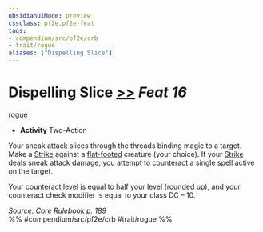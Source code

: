 ```yaml
---
obsidianUIMode: preview
cssclass: pf2e,pf2e-feat
tags:
- compendium/src/pf2e/crb
- trait/rogue
aliases: ["Dispelling Slice"]
---
```

# Dispelling Slice  [>>](/rules/core-rulebook/chapter-9-playing-the-game.md#Actions "Two-Action") *Feat 16*  
[rogue](/rules/traits/rogue.md)  

- **Activity** Two-Action

Your sneak attack slices through the threads binding magic to a target. Make a [Strike](/rules/actions/strike.md) against a [flat-footed](/rules/conditions.md#Flat-footed) creature (your choice). If your [Strike](/rules/actions/strike.md) deals sneak attack damage, you attempt to counteract a single spell active on the target.

Your counteract level is equal to half your level (rounded up), and your counteract check modifier is equal to your class DC – 10.

*Source: Core Rulebook p. 189*  
%% #compendium/src/pf2e/crb #trait/rogue %%